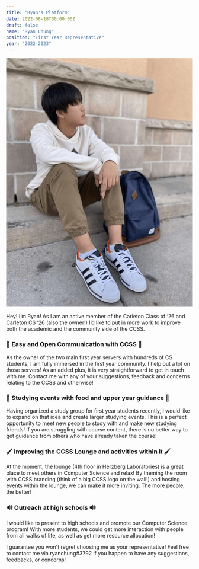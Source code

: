 ```yaml
---
title: "Ryan's Platform"
date: 2022-08-18T00:00:00Z
draft: false
name: "Ryan Chung"
position: "First Year Representative"
year: "2022-2023"
---
```


![Ryan](/images/first_year_reps/2022/ryan.png)

Hey! I’m Ryan! As I am an active member of the Carleton Class of ‘26 and Carleton CS ‘26 (also the owner!) I’d like to put in more work to improve both the academic and the community side of the CCSS.

### 📢 Easy and Open Communication with CCSS 📢

As the owner of the two main first year servers with hundreds of CS students, I am fully immersed in the first year community. I help out a lot on those servers! As an added plus, it is very straightforward to get in touch with me. Contact me with any of your suggestions, feedback and concerns relating to the CCSS and otherwise!

### 📝 Studying events with food and upper year guidance 📝

Having organized a study group for first year students recently, I would like to expand on that idea and create larger studying events. This is a perfect opportunity to meet new people to study with and make new studying friends! If you are struggling with course content, there is no better way to get guidance from others who have already taken the course!

### 🖌️ Improving the CCSS Lounge and activities within it 🖌️

At the moment, the lounge (4th floor in Herzberg Laboratories) is a great place to meet others in Computer Science and relax! By theming the room with CCSS branding (think of a big CCSS logo on the wall!) and hosting events within the lounge, we can make it more inviting. The more people, the better!

### 🔊 Outreach at high schools 🔊

I would like to present to high schools and promote our Computer Science program! With more students, we could get more interaction with people from all walks of life, as well as get more resource allocation!

I guarantee you won't regret choosing me as your representative! Feel free to contact me via ryanchung#3792 if you happen to have any suggestions, feedbacks, or concerns! 
